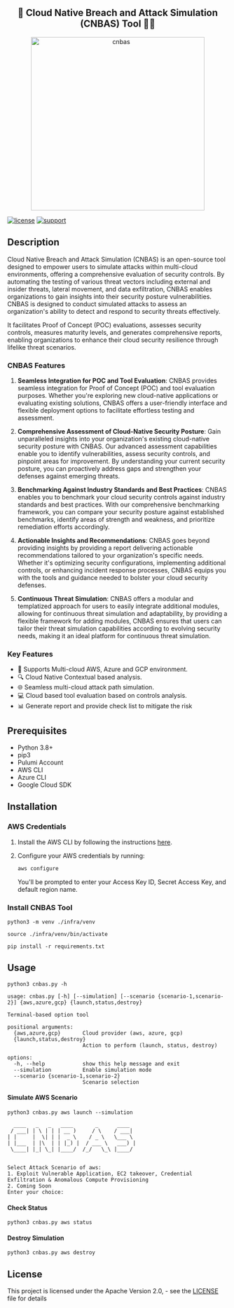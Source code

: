 <h2 align="center">🚀 Cloud Native Breach and Attack Simulation (CNBAS) Tool 👩‍💻</h2>

<p align="center">
<img width="396" alt="cnbas" src="https://github.com/PaloAltoNetworks/cnbas-tool/assets/4271325/f618c9c8-4f3f-48ca-848b-c51b53e4e366">
</p>

[![license](https://img.shields.io/badge/license-MIT-blue.svg)](./LICENSE) [![support](https://img.shields.io/badge/Support%20Level-Community-yellowgreen)](./SUPPORT.md)

## Description
Cloud Native Breach and Attack Simulation (CNBAS) is an open-source tool designed to empower users to simulate attacks within multi-cloud environments, offering a comprehensive evaluation of security controls. By automating the testing of various threat vectors including external and insider threats, lateral movement, and data exfiltration, CNBAS enables organizations to gain insights into their security posture vulnerabilities. CNBAS is designed to conduct simulated attacks to assess an organization's ability to detect and respond to security threats effectively.

It facilitates Proof of Concept (POC) evaluations, assesses security controls, measures maturity levels, and generates comprehensive reports, enabling organizations to enhance their cloud security resilience through lifelike threat scenarios. 


### CNBAS Features

1. **Seamless Integration for POC and Tool Evaluation**: CNBAS provides seamless integration for Proof of Concept (POC) and tool evaluation purposes. Whether you're exploring new cloud-native applications or evaluating existing solutions, CNBAS offers a user-friendly interface and flexible deployment options to facilitate effortless testing and assessment.

2. **Comprehensive Assessment of Cloud-Native Security Posture**: Gain unparalleled insights into your organization's existing cloud-native security posture with CNBAS. Our advanced assessment capabilities enable you to identify vulnerabilities, assess security controls, and pinpoint areas for improvement. By understanding your current security posture, you can proactively address gaps and strengthen your defenses against emerging threats.

3. **Benchmarking Against Industry Standards and Best Practices**: CNBAS enables you to benchmark your cloud security controls against industry standards and best practices. With our comprehensive benchmarking framework, you can compare your security posture against established benchmarks, identify areas of strength and weakness, and prioritize remediation efforts accordingly.

4. **Actionable Insights and Recommendations**: CNBAS goes beyond providing insights by providing a report delivering actionable recommendations tailored to your organization's specific needs. Whether it's optimizing security configurations, implementing additional controls, or enhancing incident response processes, CNBAS equips you with the tools and guidance needed to bolster your cloud security defenses.

5. **Continuous Threat Simulation**:  CNBAS offers a modular and templatized approach for users to easily integrate additional modules, allowing for continuous threat simulation and adaptability, by providing a flexible framework for adding modules, CNBAS ensures that users can tailor their threat simulation capabilities according to evolving security needs, making it an ideal platform for continuous threat simulation.


### Key Features

- 🤖 Supports Multi-cloud AWS, Azure and GCP environment.
- 🔍 Cloud Native Contextual based analysis.
- 🌐 Seamless multi-cloud attack path simulation.
- 💻 Cloud based tool evaluation based on controls analysis.
- 📊 Generate report and provide check list to mitigate the risk

## Prerequisites

- Python 3.8+
- pip3
- Pulumi Account 
- AWS CLI
- Azure CLI
- Google Cloud SDK


## Installation

### AWS Credentials

1. Install the AWS CLI by following the
   instructions [here](https://docs.aws.amazon.com/cli/latest/userguide/cli-chap-install.html).

2. Configure your AWS credentials by running:

    ```bash
    aws configure
    ```

   You'll be prompted to enter your Access Key ID, Secret Access Key, and default region name.


### Install CNBAS Tool

```
python3 -m venv ./infra/venv
```

```
source ./infra/venv/bin/activate
```

```
pip install -r requirements.txt
```


## Usage

```
python3 cnbas.py -h
```

```
usage: cnbas.py [-h] [--simulation] [--scenario {scenario-1,scenario-2}] {aws,azure,gcp} {launch,status,destroy}

Terminal-based option tool

positional arguments:
  {aws,azure,gcp}       Cloud provider (aws, azure, gcp)
  {launch,status,destroy}
                        Action to perform (launch, status, destroy)

options:
  -h, --help            show this help message and exit
  --simulation          Enable simulation mode
  --scenario {scenario-1,scenario-2}
                        Scenario selection
```

#### Simulate AWS Scenario 

```
python3 cnbas.py aws launch --simulation
```


```
  ____   _   _   ____       _      ____
 / ___| | \ | | | __ )     / \    / ___|
| |     |  \| | |  _ \    / _ \   \___ \
| |___  | |\  | | |_) |  / ___ \   ___) |
 \____| |_| \_| |____/  /_/   \_\ |____/


Select Attack Scenario of aws:
1. Exploit Vulnerable Application, EC2 takeover, Credential Exfiltration & Anomalous Compute Provisioning
2. Coming Soon
Enter your choice:
```

#### Check Status 

```
python3 cnbas.py aws status
```

#### Destroy Simulation

```
python3 cnbas.py aws destroy
```

## License

This project is licensed under the Apache Version 2.0, - see the [LICENSE](./LICENSE) file for details
